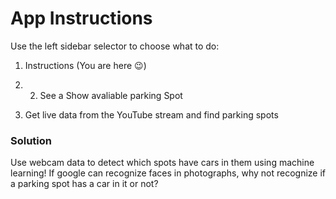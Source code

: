 # App Instructions

Use the left sidebar selector to choose what to do:

1. Instructions (You are here 😉)

2. 2.	See a Show avaliable parking Spot

3. Get live data from the YouTube stream and find parking spots

  

### Solution

Use webcam data to detect which spots have cars in them using machine learning!  If google can recognize faces in photographs, why not recognize if a parking spot has a car in it or not?

